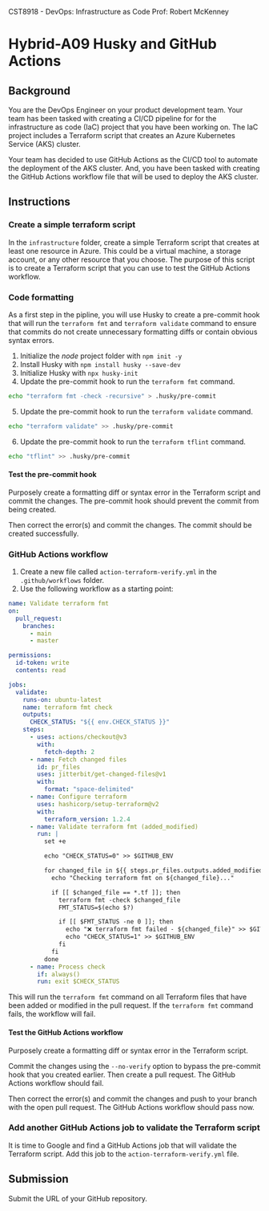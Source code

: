 CST8918 - DevOps: Infrastructure as Code
Prof: Robert McKenney

# Hybrid-A09 Husky and GitHub Actions

## Background

You are the DevOps Engineer on your product development team. Your team has been tasked with creating a CI/CD pipeline for for the infrastructure as code (IaC) project that you have been working on. The IaC project includes a Terraform script that creates an Azure Kubernetes Service (AKS) cluster.

Your team has decided to use GitHub Actions as the CI/CD tool to automate the deployment of the AKS cluster. And, you have been tasked with creating the GitHub Actions workflow file that will be used to deploy the AKS cluster.

## Instructions

### Create a simple terraform script

In the `infrastructure` folder, create a simple Terraform script that creates at least one resource in Azure. This could be a virtual machine, a storage account, or any other resource that you choose. The purpose of this script is to create a Terraform script that you can use to test the GitHub Actions workflow.

### Code formatting

As a first step in the pipline, you will use Husky to create a pre-commit hook that will run the `terraform fmt` and `terraform validate` command to ensure that commits do not create unnecessary formatting diffs or contain obvious syntax errors.

1. Initialize the _node_ project folder with `npm init -y`
2. Install Husky with `npm install husky --save-dev`
3. Initialize Husky with `npx husky-init`
4. Update the pre-commit hook to run the `terraform fmt` command.

```sh
echo "terraform fmt -check -recursive" > .husky/pre-commit
```

5. Update the pre-commit hook to run the `terraform validate` command.

```sh
echo "terraform validate" >> .husky/pre-commit
```

6. Update the pre-commit hook to run the `terraform tflint` command.

```sh
echo "tflint" >> .husky/pre-commit
```

#### Test the pre-commit hook

Purposely create a formatting diff or syntax error in the Terraform script and commit the changes. The pre-commit hook should prevent the commit from being created.

Then correct the error(s) and commit the changes. The commit should be created successfully.

### GitHub Actions workflow

1. Create a new file called `action-terraform-verify.yml` in the `.github/workflows` folder.
2. Use the following workflow as a starting point:

```yml
name: Validate terraform fmt
on:
  pull_request:
    branches:
      - main
      - master

permissions:
  id-token: write
  contents: read

jobs:
  validate:
    runs-on: ubuntu-latest
    name: terraform fmt check
    outputs:
      CHECK_STATUS: "${{ env.CHECK_STATUS }}"
    steps:
      - uses: actions/checkout@v3
        with:
          fetch-depth: 2
      - name: Fetch changed files
        id: pr_files
        uses: jitterbit/get-changed-files@v1
        with:
          format: "space-delimited"
      - name: Configure terraform
        uses: hashicorp/setup-terraform@v2
        with:
          terraform_version: 1.2.4
      - name: Validate terraform fmt (added_modified)
        run: |
          set +e

          echo "CHECK_STATUS=0" >> $GITHUB_ENV

          for changed_file in ${{ steps.pr_files.outputs.added_modified }}; do
            echo "Checking terraform fmt on ${changed_file}..."

            if [[ $changed_file == *.tf ]]; then
              terraform fmt -check $changed_file
              FMT_STATUS=$(echo $?)

              if [[ $FMT_STATUS -ne 0 ]]; then
                echo "❌ terraform fmt failed - ${changed_file}" >> $GITHUB_STEP_SUMMARY
                echo "CHECK_STATUS=1" >> $GITHUB_ENV
              fi
            fi
          done
      - name: Process check
        if: always()
        run: exit $CHECK_STATUS
```

This will run the `terraform fmt` command on all Terraform files that have been added or modified in the pull request. If the `terraform fmt` command fails, the workflow will fail.

#### Test the GitHub Actions workflow

Purposely create a formatting diff or syntax error in the Terraform script.

Commit the changes using the `--no-verify` option to bypass the pre-commit hook that you created earlier. Then create a pull request. The GitHub Actions workflow should fail.

Then correct the error(s) and commit the changes and push to your branch with the open pull request. The GitHub Actions workflow should pass now.

### Add another GitHub Actions job to validate the Terraform script

It is time to Google and find a GitHub Actions job that will validate the Terraform script. Add this job to the `action-terraform-verify.yml` file.

## Submission

Submit the URL of your GitHub repository.
